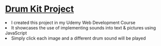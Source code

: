 <h1><a href="https://gsherm23.github.io/Web-Development-Portfolio/Drum%20Kit/">Drum Kit Project</a></h1>
<li> I created this project in my Udemy Web Development Course </li>
<li> It showcases the use of implementing sounds into text & pictures using JavaScript</li>
<li> Simply click each image and a different drum sound will be played </li>
